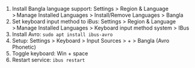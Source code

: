  1. Install Bangla language support: <span class="purple">Settings > Region & Language > Manage Installed Languages > Install/Remove Languages > Bangla </span>
 2. Set keyboard input method to iBus: <span class="purple">Settings > Region & Language > Manage Installed Languages > Keyboard input method system > IBus </span>
 3. Install Avro: `sudo apt install ibus-avro` 
 4. Setup: <span class="purple">Settings > Keyboard > Input Sources > + > Bangla (Avro Phonetic) </span>
 5. Toggle keyboard: <span class="brown">Win + space </span>
 6. Restart service: `ibus restart` 